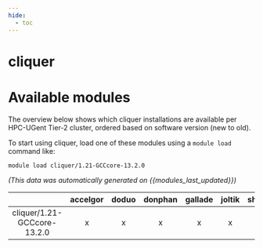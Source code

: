 ```yaml
---
hide:
  - toc
---
```


cliquer
=======

# Available modules


The overview below shows which cliquer installations are available per HPC-UGent Tier-2 cluster, ordered based on software version (new to old).

To start using cliquer, load one of these modules using a `module load` command like:

```shell
module load cliquer/1.21-GCCcore-13.2.0
```

*(This data was automatically generated on {{modules_last_updated}})*  

| |accelgor|doduo|donphan|gallade|joltik|shinx|skitty|
| :---: | :---: | :---: | :---: | :---: | :---: | :---: | :---: |
|cliquer/1.21-GCCcore-13.2.0|x|x|x|x|x|x|x|

